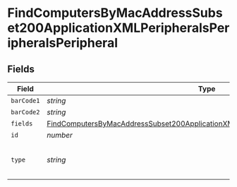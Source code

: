 # FindComputersByMacAddressSubset200ApplicationXMLPeripheralsPeripheralsPeripheral


## Fields

| Field                                                                                                                                                                                                       | Type                                                                                                                                                                                                        | Required                                                                                                                                                                                                    | Description                                                                                                                                                                                                 | Example                                                                                                                                                                                                     |
| ----------------------------------------------------------------------------------------------------------------------------------------------------------------------------------------------------------- | ----------------------------------------------------------------------------------------------------------------------------------------------------------------------------------------------------------- | ----------------------------------------------------------------------------------------------------------------------------------------------------------------------------------------------------------- | ----------------------------------------------------------------------------------------------------------------------------------------------------------------------------------------------------------- | ----------------------------------------------------------------------------------------------------------------------------------------------------------------------------------------------------------- |
| `barCode1`                                                                                                                                                                                                  | *string*                                                                                                                                                                                                    | :heavy_minus_sign:                                                                                                                                                                                          | N/A                                                                                                                                                                                                         |                                                                                                                                                                                                             |
| `barCode2`                                                                                                                                                                                                  | *string*                                                                                                                                                                                                    | :heavy_minus_sign:                                                                                                                                                                                          | N/A                                                                                                                                                                                                         |                                                                                                                                                                                                             |
| `fields`                                                                                                                                                                                                    | [FindComputersByMacAddressSubset200ApplicationXMLPeripheralsPeripheralsPeripheralFields](../../models/operations/findcomputersbymacaddresssubset200applicationxmlperipheralsperipheralsperipheralfields.md) | :heavy_minus_sign:                                                                                                                                                                                          | N/A                                                                                                                                                                                                         |                                                                                                                                                                                                             |
| `id`                                                                                                                                                                                                        | *number*                                                                                                                                                                                                    | :heavy_minus_sign:                                                                                                                                                                                          | N/A                                                                                                                                                                                                         | 1                                                                                                                                                                                                           |
| `type`                                                                                                                                                                                                      | *string*                                                                                                                                                                                                    | :heavy_minus_sign:                                                                                                                                                                                          | Name of the peripheral type                                                                                                                                                                                 | Peripheral Type Name                                                                                                                                                                                        |
